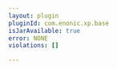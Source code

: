 ```yaml
---
layout: plugin
pluginId: com.enonic.xp.base
isJarAvailable: true
error: NONE
violations: []

---
```

